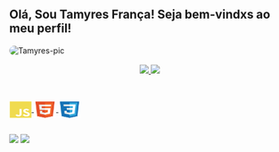 ## Olá, Sou Tamyres França! Seja bem-vindxs ao meu perfil! 

 
 <img align="center" alt="Tamyres-pic" height="130" style="border-radius:50px;" src="https://i.picasion.com/pic92/be942c646809813f577ea085a08f4f46.gif">


<br>
<br>
<div align="center">
  <a href="https://github.com/Tamyresfmelo">
  <img height="130em" src="https://github-readme-stats.vercel.app/api?username=Tamyresfmelo&show_icons=true&theme=cobalt&include_all_commits=true&count_private=true"/>
   <img height="130em" src="https://github-readme-stats.vercel.app/api/top-langs/?username=Tamyresfmelo&layout=compact&langs_count=16&theme=cobalt"/>
</div>

##

<div style="display: inline_block"><br>
  <img align="center" alt="Tamyres-Js" height="30" width="40" src="https://raw.githubusercontent.com/devicons/devicon/master/icons/javascript/javascript-plain.svg">  
  <img align="center" alt="Tamyres-HTML" height="30" width="40" src="https://raw.githubusercontent.com/devicons/devicon/master/icons/html5/html5-original.svg">
  <img align="center" alt="Tamyres-CSS" height="30" width="40" src="https://raw.githubusercontent.com/devicons/devicon/master/icons/css3/css3-original.svg">   
</div>

##

<div>
  <a href = "mailto:tamyresfmelo@gmail.com"><img src="https://img.shields.io/badge/Gmail-D14836?style=for-the-badge&logo=gmail&logoColor=white" target="_blank"></a>
  <a href="https://www.linkedin.com/in/tamyres-fran%C3%A7a-34ab93186/" target="_blank"><img src="https://img.shields.io/badge/-LinkedIn-%230077B5?style=for-the-badge&logo=linkedin&logoColor=white" target="_blank"></a> 
    
</div>
